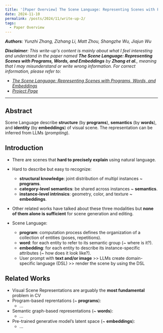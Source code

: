```yaml
---
title: '[Paper Overview] The Scene Language: Representing Scenes with Programs, Words, and Embeddings'
date: 2024-11-10
permalink: /posts/2024/11/write-up-2/
tags:
  - Paper Overview
---
```


_**Authors**: Yunzhi Zhang, Zizhang Li, Matt Zhou, Shangzhe Wu, Jiajun Wu_

_**Disclaimer**: This write-up's content is mainly about what I feel interesting and understand in the paper named **The Scene Language: Representing Scenes with Programs, Words, and Embeddings** by **Zhang et al.**, meaning that I may misunderstand or write wrong information. For correct information, please refer to_: 

- *[The Scene Language: Representing Scenes with Programs, Words, and Embeddings](https://arxiv.org/abs/2410.16770)*
- *[Project Page](https://ai.stanford.edu/~yzzhang/projects/scene-language/)*

---

Abstract
---

Scene Language describe **structure** (by **programs**), **semantics** (by **words**), and **identity** (by **embeddings**) of visual scene. The representation can be inferred from LLMs (_prompting_).

Introduction
---

- There are scenes that **hard to precisely explain** using natural language.
- Hard to describe but easy to recognize: 
  - **structural knowledge**:  joint distribution of multipl instances ~ **programs**.
  - **category-level semantics**: be shared across instances ~ **semantics**.
  - **instance-level intrinsics**: geometry, color, and texture ~ **embeddings**.
- Other related works have talked about these three modalities but **none of them alone is sufficient** for scene generation and editing.

- Scene Language:
  - **program**: computation process defines the organization of a collection of entities (poses, repetitions).
  - **word**: for each entity to refer to its semantic group (~ where is it?).
  - **embedding**: for each entity to describe its instance-specific attributes (~ how does it look like?).
  - User prompt with **text and/or image** >> LLMs create domain-specific language (DSL) >> render the scene by using the DSL

Related Works
---

- Visual Scene Representations are arguably the **most fundamental** problem in CV
- Program-based reprentations (~ **programs**):
  - ...
- Semantic graph-based representations (~ **words**):
  - ...
- Pre-trained generative model’s latent space (~ **embeddings**):
  - ...
